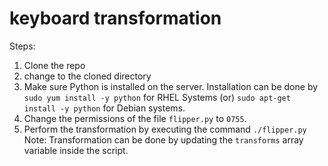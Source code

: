 # keyboard transformation
Steps:
1. Clone the repo
2. change to the cloned directory
3. Make sure Python is installed on the server. Installation can be done by `sudo yum install -y python` for RHEL Systems (or) `sudo apt-get install -y python` for Debian systems.
4. Change the permissions of the file `flipper.py` to `0755`.
5. Perform the transformation by executing the command `./flipper.py`
Note:  Transformation can be done by updating the `transforms` array variable inside the script.

